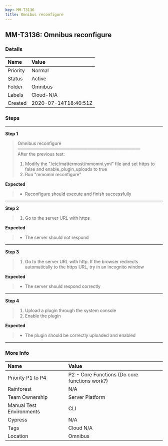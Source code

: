 ```yaml
---
key: MM-T3136
title: Omnibus reconfigure
---
```


## MM-T3136: Omnibus reconfigure

### Details

| Name     | Value                |
| :------- | :------------------- |
| Priority | Normal               |
| Status   | Active               |
| Folder   | Omnibus              |
| Labels   | Cloud-N/A            |
| Created  | 2020-07-14T18:40:51Z |

### Steps

<hr/>

**Step 1**

> <article>Omnibus reconfigure<br>————————————————————————————<br>After the previous test:<ol><li>Modify the "/etc/mattermost/mmomni.yml" file and set https to false and enable_plugin_uploads to true</li><li>Run "mmomni reconfigure"</li></ol></article>

**Expected**

> <article><ul><li>Reconfigure should execute and finish successfully</li></ul></article>

<hr/>

**Step 2**

> <article><ol><li>Go to the server URL with https</li></ol></article>

**Expected**

> <article><ul><li>The server should not respond</li></ul></article>

<hr/>

**Step 3**

> <article><ol><li>Go to the server URL with http. If the browser redirects automatically to the https URL, try in an incognito window</li></ol></article>

**Expected**

> <article><ul><li>The server should respond correctly</li></ul></article>

<hr/>

**Step 4**

> <article><ol><li>Upload a plugin through the system console</li><li>Enable the plugin</li></ol></article>

**Expected**

> <article><ul><li>The plugin should be correctly uploaded and enabled</li></ul></article>

<hr/>

### More Info

| Name                     | Value                                         |
| :----------------------- | :-------------------------------------------- |
| Priority P1 to P4        | P2 - Core Functions (Do core functions work?) |
| Rainforest               | N/A                                           |
| Team Ownership           | Server Platform                               |
| Manual Test Environments | CLI                                           |
| Cypress                  | N/A                                           |
| Tags                     | Cloud N/A                                     |
| Location                 | Omnibus                                       |
